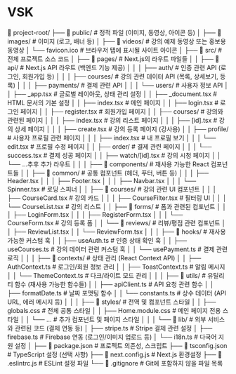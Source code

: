 # VSK

📁 project-root/
├── 📁 public/ # 정적 파일 (이미지, 동영상, 아이콘 등)
│ ├── 📁 images/ # 이미지 (로고, 배너 등)
│ ├── 📁 videos/ # 강의 예제 동영상 또는 홍보용 동영상
│ └── favicon.ico # 브라우저 탭에 표시될 사이트 아이콘
│
├── 📁 src/ # 전체 프로젝트 소스 코드
│ ├── 📁 pages/ # Next.js의 라우트 파일들
│ │ ├── 📁 api/ # Next.js API 라우트 (백엔드 기능 제공)
│ │ │ ├── auth/ # 인증 관련 API (로그인, 회원가입 등)
│ │ │ ├── courses/ # 강의 관련 데이터 API (목록, 상세보기, 등록)
│ │ │ ├── payments/ # 결제 관련 API
│ │ │ └── users/ # 사용자 정보 API
│ │ ├── \_app.tsx # 글로벌 레이아웃, 상태 관리 설정
│ │ ├── \_document.tsx # HTML 문서의 기본 설정
│ │ ├── index.tsx # 메인 페이지
│ │ ├── login.tsx # 로그인 페이지
│ │ ├── register.tsx # 회원가입 페이지
│ │ ├── courses/ # 강의와 관련된 페이지
│ │ │ ├── index.tsx # 강의 리스트 페이지
│ │ │ ├── [id].tsx # 강의 상세 페이지
│ │ │ ├── create.tsx # 강의 등록 페이지 (강사용)
│ │ ├── profile/ # 사용자 프로필 관련 페이지
│ │ │ ├── index.tsx # 내 프로필 보기
│ │ │ └── edit.tsx # 프로필 수정 페이지
│ │ ├── order/ # 결제 관련 페이지
│ │ │ └── success.tsx # 결제 성공 페이지
│ │ ├── watch/[id].tsx # 강의 시청 페이지
│ │ └── ...추후 추가 라우트
│ │
│ ├── 📁 components/ # 재사용 가능한 React 컴포넌트들
│ │ ├── 📁 common/ # 공통 컴포넌트 (헤더, 푸터, 버튼 등)
│ │ │ ├── Header.tsx
│ │ │ ├── Footer.tsx
│ │ │ ├── Navbar.tsx
│ │ │ └── Spinner.tsx # 로딩 스피너
│ │ ├── 📁 courses/ # 강의 관련 UI 컴포넌트
│ │ │ ├── CourseCard.tsx # 강의 카드
│ │ │ ├── CourseFilter.tsx # 필터링 UI
│ │ │ └── CourseList.tsx # 강의 리스트
│ │ ├── 📁 forms/ # 폼과 관련된 컴포넌트
│ │ │ ├── LoginForm.tsx
│ │ │ ├── RegisterForm.tsx
│ │ │ └── CourseForm.tsx # 강의 등록 폼
│ │ └── 📁 reviews/ # 리뷰/평점 관련 컴포넌트
│ │ ├── ReviewList.tsx
│ │ └── ReviewForm.tsx
│ │
│ ├── 📁 hooks/ # 재사용 가능한 커스텀 훅
│ │ ├── useAuth.ts # 인증 상태 확인 훅
│ │ ├── useCourses.ts # 강의 데이터 관련 커스텀 훅
│ │ └── usePayment.ts # 결제 관련 로직
│ │
│ ├── 📁 contexts/ # 상태 관리 (React Context API)
│ │ ├── AuthContext.ts # 로그인/회원 정보 관리
│ │ ├── ToastContext.ts # 알림 메시지
│ │ └── ThemeContext.ts # 다크/라이트 모드 관리
│ │
│ ├── 📁 utils/ # 유틸리티 함수 (재사용 가능한 함수들)
│ │ ├── apiClient.ts # API 요청 관련 함수
│ │ ├── formatDate.ts # 날짜 포맷팅 함수
│ │ └── constants.ts # 상수 데이터 (API URL, 에러 메시지 등)
│ │
│ ├── 📁 styles/ # 전역 및 컴포넌트 스타일
│ │ ├── globals.css # 전체 공통 스타일
│ │ ├── Home.module.css # 메인 페이지 전용 스타일
│ │ └── ... # 추가 컴포넌트 및 페이지 스타일
│ │
│ └── 📁 lib/ # 외부 서비스와 관련된 코드 (결제 연동 등)
│ ├── stripe.ts # Stripe 결제 관련 설정
│ ├── firebase.ts # Firebase 연동 (로그인/이미지 업로드 등)
│ └── i18n.ts # 다국어 지원 설정
│
├── 📄 package.json # 프로젝트 의존성, 스크립트
├── 📄 tsconfig.json # TypeScript 설정 (선택 사항)
├── 📄 next.config.js # Next.js 환경설정
├── 📄 .eslintrc.js # ESLint 설정 파일
└── 📄 .gitignore # Git에 포함하지 않을 파일 목록
